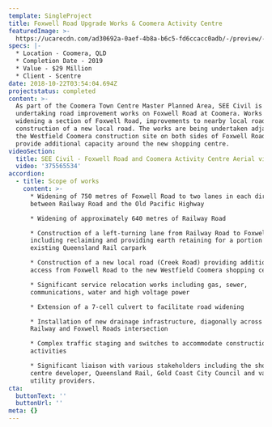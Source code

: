 ```yaml
---
template: SingleProject
title: Foxwell Road Upgrade Works & Coomera Activity Centre
featuredImage: >-
  https://ucarecdn.com/ad30692a-0aef-4b8a-b6c5-fd6ccacc0adb/-/preview/-/enhance/50/
specs: |-
  * Location - Coomera, QLD
  * Completion Date - 2019
  * Value - $29 Million
  * Client - Scentre
date: 2018-10-22T03:54:04.694Z
projectstatus: completed
content: >-
  As part of the Coomera Town Centre Master Planned Area, SEE Civil is
  undertaking road improvement works on Foxwell Road at Coomera. Works include
  widening a section of Foxwell Road, improvements to nearby local roads and the
  construction of a new local road. The works are being undertaken adjacent to
  the Westfield Coomera construction site on both sides of Foxwell Road and will
  provide additional capacity around the new shopping centre.
videoSection:
  title: SEE Civil - Foxwell Road and Coomera Activity Centre Aerial video
  video: '375565534'
accordion:
  - title: Scope of works
    content: >-
      * Widening of 750 metres of Foxwell Road to two lanes in each direction,
      between Railway Road and the Old Pacific Highway

      * Widening of approximately 640 metres of Railway Road

      * Construction of a left-turning lane from Railway Road to Foxwell Road,
      including reclaiming and providing earth retaining for a portion of the
      existing Queensland Rail carpark

      * Construction of a new local road (Creek Road) providing additional
      access from Foxwell Road to the new Westfield Coomera shopping centre

      * Significant service relocation works including gas, sewer,
      communications, water and high voltage power

      * Extension of a 7-cell culvert to facilitate road widening

      * Installation of new drainage infrastructure, diagonally across the
      Railway and Foxwell Roads intersection

      * Complex traffic staging and switches to accommodate construction
      activities

      * Significant liaison with various stakeholders including the shopping
      centre developer, Queensland Rail, Gold Coast City Council and various
      utility providers.
cta:
  buttonText: ''
  buttonUrl: ''
meta: {}
---
```


